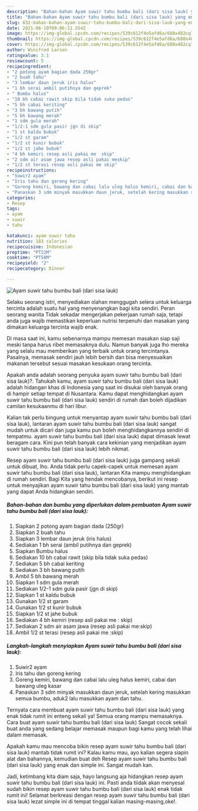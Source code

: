 ```yaml
---
description: "Bahan-bahan Ayam suwir tahu bumbu bali (dari sisa lauk) yang enak Untuk Jualan"
title: "Bahan-bahan Ayam suwir tahu bumbu bali (dari sisa lauk) yang enak Untuk Jualan"
slug: 832-bahan-bahan-ayam-suwir-tahu-bumbu-bali-dari-sisa-lauk-yang-enak-untuk-jualan
date: 2021-06-10T09:06:11.554Z
image: https://img-global.cpcdn.com/recipes/539c612f4e5afd6a/680x482cq70/ayam-suwir-tahu-bumbu-bali-dari-sisa-lauk-foto-resep-utama.jpg
thumbnail: https://img-global.cpcdn.com/recipes/539c612f4e5afd6a/680x482cq70/ayam-suwir-tahu-bumbu-bali-dari-sisa-lauk-foto-resep-utama.jpg
cover: https://img-global.cpcdn.com/recipes/539c612f4e5afd6a/680x482cq70/ayam-suwir-tahu-bumbu-bali-dari-sisa-lauk-foto-resep-utama.jpg
author: Winifred Larson
ratingvalue: 3.1
reviewcount: 5
recipeingredient:
- "2 potong ayam bagian dada 250gr"
- "2 buah tahu"
- "3 lembar daun jeruk iris halus"
- "1 bh serai ambil putihnya dan geprek"
- " Bumbu halus"
- "10 bh cabai rawit skip bila tidak suka pedas"
- "5 bh cabai keriting"
- "3 bh bawang putih"
- "5 bh bawang merah"
- "1 sdm gula merah"
- "1/2-1 sdm gula pasir jgn di skip"
- "1 st kaldu bubuk"
- "1/2 st garam"
- "1/2 st kunir bubuk"
- "1/2 st jahe bubuk"
- "4 bh kemiri resep asli pakai me  skip"
- "2 sdm air asam jawa resep asli pakai meskip"
- "1/2 st terasi resep asli pakai me skip"
recipeinstructions:
- "Suwir2 ayam"
- "Iris tahu dan goreng kering"
- "Goreng kemiri, bawang dan cabai lalu uleg halus kemiri, cabai dan bawang uleg kasar"
- "Panaskan 3 sdm minyak masukkan daun jeruk, setelah kering masukkan semua bumbu, aduk2 lalu masukkan ayam dan tahu."
categories:
- Resep
tags:
- ayam
- suwir
- tahu

katakunci: ayam suwir tahu 
nutrition: 183 calories
recipecuisine: Indonesian
preptime: "PT22M"
cooktime: "PT58M"
recipeyield: "2"
recipecategory: Dinner

---
```



![Ayam suwir tahu bumbu bali (dari sisa lauk)](https://img-global.cpcdn.com/recipes/539c612f4e5afd6a/680x482cq70/ayam-suwir-tahu-bumbu-bali-dari-sisa-lauk-foto-resep-utama.jpg)

Selaku seorang istri, menyediakan olahan menggugah selera untuk keluarga tercinta adalah suatu hal yang menyenangkan bagi kita sendiri. Peran seorang  wanita Tidak sekadar mengerjakan pekerjaan rumah saja, tetapi anda juga wajib memastikan keperluan nutrisi terpenuhi dan masakan yang dimakan keluarga tercinta wajib enak.

Di masa  saat ini, kamu sebenarnya mampu memesan masakan siap saji meski tanpa harus ribet memasaknya dulu. Namun banyak juga lho mereka yang selalu mau memberikan yang terbaik untuk orang tercintanya. Pasalnya, memasak sendiri jauh lebih bersih dan bisa menyesuaikan makanan tersebut sesuai masakan kesukaan orang tercinta. 



Apakah anda adalah seorang penyuka ayam suwir tahu bumbu bali (dari sisa lauk)?. Tahukah kamu, ayam suwir tahu bumbu bali (dari sisa lauk) adalah hidangan khas di Indonesia yang saat ini disukai oleh banyak orang di hampir setiap tempat di Nusantara. Kamu dapat menghidangkan ayam suwir tahu bumbu bali (dari sisa lauk) sendiri di rumah dan boleh dijadikan camilan kesukaanmu di hari libur.

Kalian tak perlu bingung untuk menyantap ayam suwir tahu bumbu bali (dari sisa lauk), lantaran ayam suwir tahu bumbu bali (dari sisa lauk) sangat mudah untuk dicari dan juga kamu pun boleh menghidangkannya sendiri di tempatmu. ayam suwir tahu bumbu bali (dari sisa lauk) dapat dimasak lewat beragam cara. Kini pun telah banyak cara kekinian yang menjadikan ayam suwir tahu bumbu bali (dari sisa lauk) lebih nikmat.

Resep ayam suwir tahu bumbu bali (dari sisa lauk) juga gampang sekali untuk dibuat, lho. Anda tidak perlu capek-capek untuk memesan ayam suwir tahu bumbu bali (dari sisa lauk), lantaran Kita mampu menghidangkan di rumah sendiri. Bagi Kita yang hendak mencobanya, berikut ini resep untuk menyajikan ayam suwir tahu bumbu bali (dari sisa lauk) yang mantab yang dapat Anda hidangkan sendiri.

<!--inarticleads1-->

##### Bahan-bahan dan bumbu yang diperlukan dalam pembuatan Ayam suwir tahu bumbu bali (dari sisa lauk):

1. Siapkan 2 potong ayam bagian dada (250gr)
1. Siapkan 2 buah tahu
1. Siapkan 3 lembar daun jeruk (iris halus)
1. Sediakan 1 bh serai (ambil putihnya dan geprek)
1. Siapkan  Bumbu halus
1. Sediakan 10 bh cabai rawit (skip bila tidak suka pedas)
1. Sediakan 5 bh cabai keriting
1. Sediakan 3 bh bawang putih
1. Ambil 5 bh bawang merah
1. Siapkan 1 sdm gula merah
1. Sediakan 1/2-1 sdm gula pasir (jgn di skip)
1. Siapkan 1 st kaldu bubuk
1. Gunakan 1/2 st garam
1. Gunakan 1/2 st kunir bubuk
1. Siapkan 1/2 st jahe bubuk
1. Sediakan 4 bh kemiri (resep asli pakai me : skip)
1. Sediakan 2 sdm air asam jawa (resep asli pakai me:skip)
1. Ambil 1/2 st terasi (resep asli pakai me :skip)




<!--inarticleads2-->

##### Langkah-langkah menyiapkan Ayam suwir tahu bumbu bali (dari sisa lauk):

1. Suwir2 ayam
1. Iris tahu dan goreng kering
1. Goreng kemiri, bawang dan cabai lalu uleg halus kemiri, cabai dan bawang uleg kasar
1. Panaskan 3 sdm minyak masukkan daun jeruk, setelah kering masukkan semua bumbu, aduk2 lalu masukkan ayam dan tahu.




Ternyata cara membuat ayam suwir tahu bumbu bali (dari sisa lauk) yang enak tidak rumit ini enteng sekali ya! Semua orang mampu memasaknya. Cara buat ayam suwir tahu bumbu bali (dari sisa lauk) Sangat cocok sekali buat anda yang sedang belajar memasak maupun bagi kamu yang telah lihai dalam memasak.

Apakah kamu mau mencoba bikin resep ayam suwir tahu bumbu bali (dari sisa lauk) mantab tidak rumit ini? Kalau kamu mau, ayo kalian segera siapin alat dan bahannya, kemudian buat deh Resep ayam suwir tahu bumbu bali (dari sisa lauk) yang enak dan simple ini. Sangat mudah kan. 

Jadi, ketimbang kita diam saja, hayo langsung aja hidangkan resep ayam suwir tahu bumbu bali (dari sisa lauk) ini. Pasti anda tiidak akan menyesal sudah bikin resep ayam suwir tahu bumbu bali (dari sisa lauk) enak tidak rumit ini! Selamat berkreasi dengan resep ayam suwir tahu bumbu bali (dari sisa lauk) lezat simple ini di tempat tinggal kalian masing-masing,oke!.

